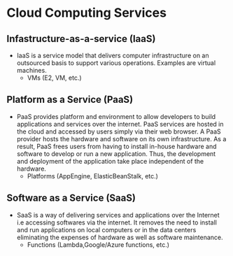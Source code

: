 # Cloud Computing Services

## Infastructure-as-a-service (IaaS)

- IaaS is a service model that delivers computer infrastructure on an outsourced basis to support various operations. Examples are virtual machines.
  - VMs (E2, VM, etc.)

## Platform as a Service (PaaS)

- PaaS provides platform and environment to allow developers to build applications and services over the internet. PaaS services are hosted in the cloud and accessed by users simply via their web browser. A PaaS provider hosts the hardware and software on its own infrastructure. As a result, PaaS frees users from having to install in-house hardware and software to develop or run a new application. Thus, the development and deployment of the application take place independent of the hardware.
  - Platforms (AppEngine, ElasticBeanStalk, etc.)

## Software as a Service (SaaS)

- SaaS is a way of delivering services and applications over the Internet i.e accessing softwares via the internet. It removes the need to install and run applications on local computers or in the data centers eliminating the expenses of hardware as well as software maintenance.
  - Functions (Lambda,Google/Azure functions, etc.)
